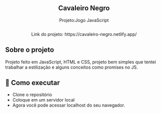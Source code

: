 <h2 align="center">
  Cavaleiro Negro
</h2>
<p align="center">
  Projeto:Jogo JavaScript </p>
  
<IMG DO PROJETO>
<p align="center">
  Link do projeto: https://cavaleiro-negro.netlify.app/</p>

## Sobre o projeto
Projeto feito em JavaScript, HTML e CSS, projeto bem simples que tentei trabalhar a estilização e alguns conceitos como promises no JS.


## 🚀 Como executar

- Clone o repositório
- Coloque em um servidor local
- Agora você pode acessar localhost do seu navegador.
